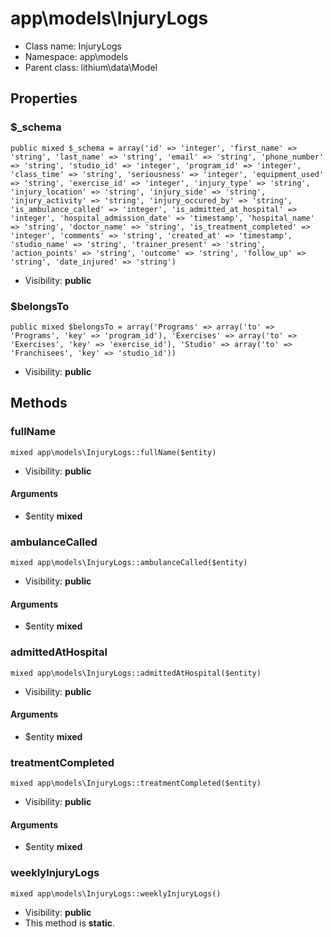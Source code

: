 app\models\InjuryLogs
===============






* Class name: InjuryLogs
* Namespace: app\models
* Parent class: lithium\data\Model





Properties
----------


### $_schema

    public mixed $_schema = array('id' => 'integer', 'first_name' => 'string', 'last_name' => 'string', 'email' => 'string', 'phone_number' => 'string', 'studio_id' => 'integer', 'program_id' => 'integer', 'class_time' => 'string', 'seriousness' => 'integer', 'equipment_used' => 'string', 'exercise_id' => 'integer', 'injury_type' => 'string', 'injury_location' => 'string', 'injury_side' => 'string', 'injury_activity' => 'string', 'injury_occured_by' => 'string', 'is_ambulance_called' => 'integer', 'is_admitted_at_hospital' => 'integer', 'hospital_admission_date' => 'timestamp', 'hospital_name' => 'string', 'doctor_name' => 'string', 'is_treatment_completed' => 'integer', 'comments' => 'string', 'created_at' => 'timestamp', 'studio_name' => 'string', 'trainer_present' => 'string', 'action_points' => 'string', 'outcome' => 'string', 'follow_up' => 'string', 'date_injured' => 'string')





* Visibility: **public**


### $belongsTo

    public mixed $belongsTo = array('Programs' => array('to' => 'Programs', 'key' => 'program_id'), 'Exercises' => array('to' => 'Exercises', 'key' => 'exercise_id'), 'Studio' => array('to' => 'Franchisees', 'key' => 'studio_id'))





* Visibility: **public**


Methods
-------


### fullName

    mixed app\models\InjuryLogs::fullName($entity)





* Visibility: **public**


#### Arguments
* $entity **mixed**



### ambulanceCalled

    mixed app\models\InjuryLogs::ambulanceCalled($entity)





* Visibility: **public**


#### Arguments
* $entity **mixed**



### admittedAtHospital

    mixed app\models\InjuryLogs::admittedAtHospital($entity)





* Visibility: **public**


#### Arguments
* $entity **mixed**



### treatmentCompleted

    mixed app\models\InjuryLogs::treatmentCompleted($entity)





* Visibility: **public**


#### Arguments
* $entity **mixed**



### weeklyInjuryLogs

    mixed app\models\InjuryLogs::weeklyInjuryLogs()





* Visibility: **public**
* This method is **static**.



